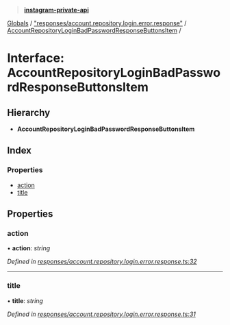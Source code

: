 > **[instagram-private-api](../README.md)**

[Globals](../README.md) / ["responses/account.repository.login.error.response"](../modules/_responses_account_repository_login_error_response_.md) / [AccountRepositoryLoginBadPasswordResponseButtonsItem](_responses_account_repository_login_error_response_.accountrepositoryloginbadpasswordresponsebuttonsitem.md) /

# Interface: AccountRepositoryLoginBadPasswordResponseButtonsItem

## Hierarchy

* **AccountRepositoryLoginBadPasswordResponseButtonsItem**

## Index

### Properties

* [action](_responses_account_repository_login_error_response_.accountrepositoryloginbadpasswordresponsebuttonsitem.md#action)
* [title](_responses_account_repository_login_error_response_.accountrepositoryloginbadpasswordresponsebuttonsitem.md#title)

## Properties

###  action

• **action**: *string*

*Defined in [responses/account.repository.login.error.response.ts:32](https://github.com/dilame/instagram-private-api/blob/e9c516c/src/responses/account.repository.login.error.response.ts#L32)*

___

###  title

• **title**: *string*

*Defined in [responses/account.repository.login.error.response.ts:31](https://github.com/dilame/instagram-private-api/blob/e9c516c/src/responses/account.repository.login.error.response.ts#L31)*